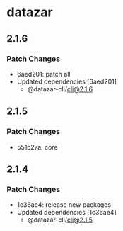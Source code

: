 # datazar

## 2.1.6

### Patch Changes

- 6aed201: patch all
- Updated dependencies [6aed201]
  - @datazar-cli/cli@2.1.6

## 2.1.5

### Patch Changes

- 551c27a: core

## 2.1.4

### Patch Changes

- 1c36ae4: release new packages
- Updated dependencies [1c36ae4]
  - @datazar-cli/cli@2.1.5

